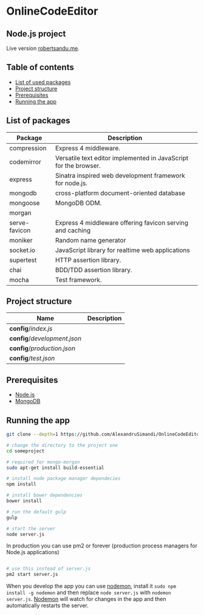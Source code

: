 OnlineCodeEditor
================

Node.js project
---------------

Live version [robertsandu.me](http://robertsandu.me).

Table of contents
-----------------

- [List of used packages](#list-of-packages)
- [Project structure](#project-structure)
- [Prerequisites](#prerequisites)
- [Running the app](#running-the-app)

List of packages
----------------

| Package           | Description                                                                 |
|-------------------|-----------------------------------------------------------------------------|
| compression       | Express 4 middleware.                                                       |
| codemirror        | Versatile text editor implemented in JavaScript for the browser.            |
| express           | Sinatra inspired web development framework for node.js.                     |
| mongodb           | cross-platform document-oriented database                                   |
| mongoose          | MongoDB ODM.                                                                |
| morgan            |                                                                             |
| serve-favicon     | Express 4 middleware offering favicon serving and caching                   |
| moniker           | Random name generator                                                       |
| socket.io         | JavaScript library for realtime web applications                            |
| supertest         | HTTP assertion library.                                                     |
| chai              | BDD/TDD assertion library.                                                  |
| mocha             | Test framework.                                                             |

Project structure
------------------

| Name                              | Description                                                                 |
|-----------------------------------|-----------------------------------------------------------------------------|
| **config**/_index.js_             ||
| **config**/_development.json_     ||
| **config**/_production.json_      ||
| **config**/_test.json_            ||

Prerequisites
-------------

- [Node.js](http://nodejs.org)
- [MongoDB](https://www.mongodb.org/downloads)

Running the app
----------------

```bash
git clone --depth=1 https://github.com/AlexandruSimandi/OnlineCodeEditor.git someproject

# change the directory to the project one
cd someproject

# required for mongo-morgan
sudo apt-get install build-essential

# install node package manager dependecies
npm install

# install bower dependencies
bower install

# run the default gulp
gulp

# start the server
node server.js
```

In production you can use pm2 or forever (production process managers for Node.js applications)

```bash

# use this instead of server.js
pm2 start server.js

```

When you develop the app you can use [nodemon](https://www.npmjs.com/package/nodemon), install it `sudo npm install -g nodemon`
and then replace `node server.js` with `nodemon server.js`. [Nodemon](https://www.npmjs.com/package/nodemon) will watch for changes
in the app and then automatically restarts the server.